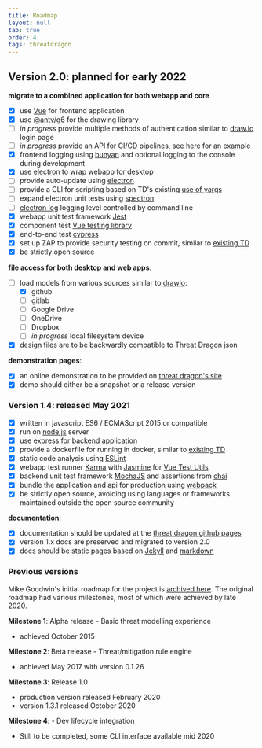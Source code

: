 ```yaml
---
title: Roadmap
layout: null
tab: true
order: 4
tags: threatdragon
---
```


## Version 2.0: planned for early 2022
**migrate to a combined application for both webapp and core**
- [x] use [Vue](https://v3.vuejs.org/guide/introduction.html#what-is-vue-js) for frontend application
- [x] use [@antv/g6](https://www.npmjs.com/package/@antv/g6) for the drawing library
- [ ] _in progress_ provide multiple methods of authentication similar to [draw.io](https://app.diagrams.net) login page
- [ ] _in progress_ provide an API for CI/CD pipelines, [see here](https://github.com/bbachi/vuejs-nodejs-example/tree/master/api) for an example
- [x] frontend logging using [bunyan](https://github.com/trentm/node-bunyan) and optional logging to the console during development 
- [x] use [electron](https://www.electronjs.org/) to wrap webapp for desktop
- [ ] provide auto-update using [electron](https://www.electronjs.org/)
- [ ] provide a CLI for scripting based on TD's existing [use of yargs](https://github.com/yargs/yargs)
- [ ] expand electron unit tests using [spectron](https://github.com/electron-userland/spectron)
- [ ] [electron log](https://github.com/megahertz/electron-log) logging level controlled by command line
- [x] webapp unit test framework [Jest](https://jestjs.io/)
- [x] component test [Vue testing library](https://github.com/testing-library/vue-testing-library)
- [x] end-to-end test [cypress](https://github.com/cypress-io/cypress) 
- [x] set up ZAP to provide security testing on commit, similar to [existing TD](https://github.com/OWASP/threat-dragon/blob/main/.github/workflows/zap_scan.yaml)
- [x] be strictly open source

**file access for both desktop and web apps**:
- [ ] load models from various sources similar to [drawio](https://github.com/jgraph/drawio):
    - [x]  github
    - [ ]  gitlab
    - [ ]  Google Drive
    - [ ]  OneDrive
    - [ ]  Dropbox
    - [ ]  _in progress_ local filesystem device
- [x] design files are to be backwardly compatible to Threat Dragon json

**demonstration pages**:
- [x] an online demonstration to be provided on [threat dragon's site](https://threatdragon.com)
- [x] demo should either be a snapshot or a release version

### Version 1.4: released May 2021
- [x] written in javascript ES6 / ECMAScript 2015 or compatible
- [x] run on [node.js](https://nodejs.org/en/) server
- [x] use [express](http://expressjs.com/en/starter/installing.html) for backend application
- [x] provide a dockerfile for running in docker, similar to [existing TD](https://github.com/OWASP/threat-dragon/blob/main/Dockerfile)
- [x] static code analysis using [ESLint](https://eslint.org)
- [x] webapp test runner [Karma](http://karma-runner.github.io/6.3/intro/installation.html)
with [Jasmine](https://jasmine.github.io)
for [Vue Test Utils](https://vue-test-utils.vuejs.org/installation/#using-other-test-runners)
- [x] backend unit test framework [MochaJS](https://mochajs.org) and assertions from [chai](https://github.com/chaijs/chai)
- [x] bundle the application and api for production using [webpack](https://webpack.js.org/)
- [x] be strictly open source, avoiding using languages or frameworks maintained outside the open source community

**documentation**:
- [x] documentation should be updated at the [threat dragon github pages](https://threatdragon.github.io/docs)
- [x] version 1.x docs are preserved and migrated to version 2.0
- [x] docs should be static pages based on [Jekyll](https://jekyllrb.com) and [markdown](https://docs.github.com/en/github/working-with-github-pages/setting-up-a-github-pages-site-with-jekyll)

### Previous versions
Mike Goodwin's initial roadmap for the project is [archived here](https://github.com/OWASP/www-project-threat-dragon/wiki/Original-Roadmap).
The original roadmap had various milestones, most of which were achieved by late 2020.

**Milestone 1**: Alpha release - Basic threat modelling experience
* achieved October 2015

**Milestone 2**: Beta release - Threat/mitigation rule engine
* achieved May 2017 with version 0.1.26

**Milestone 3**: Release 1.0
* production version released February 2020
* version 1.3.1 released October 2020

**Milestone 4**: - Dev lifecycle integration
* Still to be completed, some CLI interface available mid 2020

